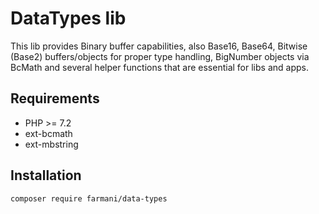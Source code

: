 # DataTypes lib

This lib provides Binary buffer capabilities, also Base16, Base64, Bitwise (Base2) buffers/objects for proper type handling, 
BigNumber objects via BcMath and several helper functions that are essential for libs and apps.

## Requirements

* PHP >= 7.2
* ext-bcmath
* ext-mbstring

## Installation

`composer require farmani/data-types`


